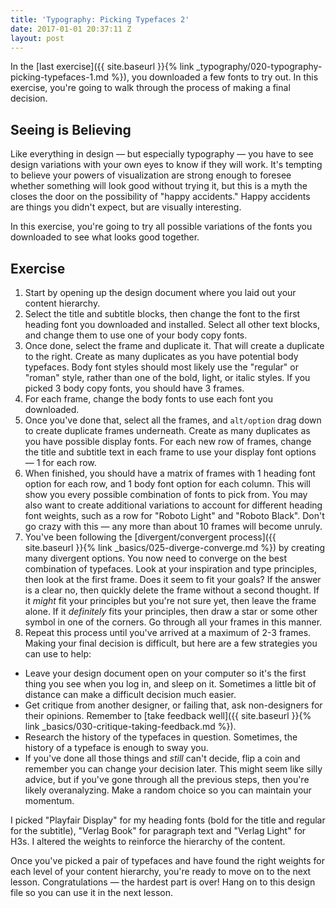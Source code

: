 ```yaml
---
title: 'Typography: Picking Typefaces 2'
date: 2017-01-01 20:37:11 Z
layout: post
---
```


In the [last exercise]({{ site.baseurl }}{% link _typography/020-typography-picking-typefaces-1.md %}), you downloaded a few fonts to try out. In this exercise, you're going to walk through the process of making a final decision.

## Seeing is Believing

Like everything in design — but especially typography — you have to see design variations with your own eyes to know if they will work. It's tempting to believe your powers of visualization are strong enough to foresee whether something will look good without trying it, but this is a myth the closes the door on the possibility of "happy accidents." Happy accidents are things you didn't expect, but are visually interesting.

In this exercise, you're going to try all possible variations of the fonts you downloaded to see what looks good together.

<!--more-->
## Exercise
1. Start by opening up the design document where you laid out your content hierarchy.
2. Select the title and subtitle blocks, then change the font to the first heading font you downloaded and installed. Select all other text blocks, and change them to use one of your body copy fonts.
3. Once done, select the frame and <span data-keyCombo="duplicate">duplicate</span> it. That will create a duplicate to the right. Create as many duplicates as you have potential body typefaces. Body font styles should most likely use the "regular" or "roman" style, rather than one of the bold, light, or italic styles. If you picked 3 body copy fonts, you should have 3 frames.
4. For each frame, change the body fonts to use each font you downloaded.
5. Once you've done that, select all the frames, and `alt/option` drag down to create duplicate frames underneath. Create as many duplicates as you have possible display fonts. For each new row of frames, change the title and subtitle text in each frame to use your display font options — 1 for each row.
6. When finished, you should have a matrix of frames with 1 heading font option for each row, and 1 body font option for each column. This will show you every possible combination of fonts to pick from. You may also want to create additional variations to account for different heading font weights, such as a row for "Roboto Light" and "Roboto Black". Don't go crazy with this — any more than about 10 frames will become unruly.
7. You've been following the [divergent/convergent process]({{ site.baseurl }}{% link _basics/025-diverge-converge.md %}) by creating many divergent options. You now need to converge on the best combination of typefaces. Look at your inspiration and type principles, then look at the first frame. Does it seem to fit your goals? If the answer is a clear no, then quickly delete the frame without a second thought. If it *might* fit your principles but you're not sure yet, then leave the frame alone. If it *definitely* fits your principles, then draw a star or some other symbol in one of the corners. Go through all your frames in this manner.
8. Repeat this process until you've arrived at a maximum of 2-3 frames. Making your final decision is difficult, but here are a few strategies you can use to help:
  * Leave your design document open on your computer so it's the first thing you see when you log in, and sleep on it. Sometimes a little bit of distance can make a difficult decision much easier.
  * Get critique from another designer, or failing that, ask non-designers for their opinions. Remember to [take feedback well]({{ site.baseurl }}{% link _basics/030-critique-taking-feedback.md %}).
  * Research the history of the typefaces in question. Sometimes, the history of a typeface is enough to sway you.
  * If you've done all those things and *still* can't decide, flip a coin and remember you can change your decision later. This might seem like silly advice, but if you've gone through all the previous steps, then you're likely overanalyzing. Make a random choice so you can maintain your momentum.

I picked "Playfair Display" for my heading fonts (bold for the title and regular for the subtitle), "Verlag Book" for paragraph text and "Verlag Light" for H3s. I altered the weights to reinforce the hierarchy of the content.

Once you've picked a pair of typefaces and have found the right weights for each level of your content hierarchy, you're ready to move on to the next lesson. Congratulations — the hardest part is over! Hang on to this design file so you can use it in the next lesson.
